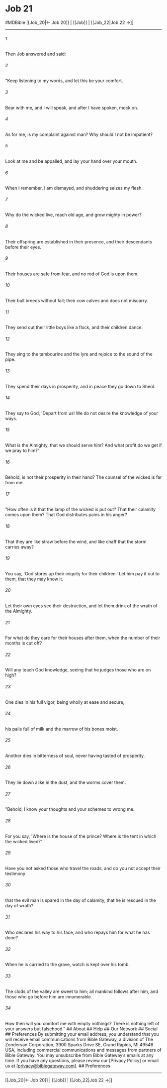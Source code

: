 # Job 21
#MDBible
[[Job_20|← Job 20]] | [[Job]] | [[Job_22|Job 22 →]]

***






###### 1 


Then Job answered and said: 





###### 2 


"Keep listening to my words, and let this be your comfort. 





###### 3 


Bear with me, and I will speak, and after I have spoken, mock on. 





###### 4 


As for me, is my complaint against man? Why should I not be impatient? 





###### 5 


Look at me and be appalled, and lay your hand over your mouth. 





###### 6 


When I remember, I am dismayed, and shuddering seizes my flesh. 





###### 7 


Why do the wicked live, reach old age, and grow mighty in power? 





###### 8 


Their offspring are established in their presence, and their descendants before their eyes. 





###### 9 


Their houses are safe from fear, and no rod of God is upon them. 





###### 10 


Their bull breeds without fail; their cow calves and does not miscarry. 





###### 11 


They send out their little boys like a flock, and their children dance. 





###### 12 


They sing to the tambourine and the lyre and rejoice to the sound of the pipe. 





###### 13 


They spend their days in prosperity, and in peace they go down to Sheol. 





###### 14 


They say to God, 'Depart from us! We do not desire the knowledge of your ways. 





###### 15 


What is the Almighty, that we should serve him? And what profit do we get if we pray to him?' 





###### 16 


Behold, is not their prosperity in their hand? The counsel of the wicked is far from me. 





###### 17 


"How often is it that the lamp of the wicked is put out? That their calamity comes upon them? That God distributes pains in his anger? 





###### 18 


That they are like straw before the wind, and like chaff that the storm carries away? 





###### 19 


You say, 'God stores up their iniquity for their children.' Let him pay it out to them, that they may know it. 





###### 20 


Let their own eyes see their destruction, and let them drink of the wrath of the Almighty. 





###### 21 


For what do they care for their houses after them, when the number of their months is cut off? 





###### 22 


Will any teach God knowledge, seeing that he judges those who are on high? 





###### 23 


One dies in his full vigor, being wholly at ease and secure, 





###### 24 


his pails full of milk and the marrow of his bones moist. 





###### 25 


Another dies in bitterness of soul, never having tasted of prosperity. 





###### 26 


They lie down alike in the dust, and the worms cover them. 





###### 27 


"Behold, I know your thoughts and your schemes to wrong me. 





###### 28 


For you say, 'Where is the house of the prince? Where is the tent in which the wicked lived?' 





###### 29 


Have you not asked those who travel the roads, and do you not accept their testimony 





###### 30 


that the evil man is spared in the day of calamity, that he is rescued in the day of wrath? 





###### 31 


Who declares his way to his face, and who repays him for what he has done? 





###### 32 


When he is carried to the grave, watch is kept over his tomb. 





###### 33 


The clods of the valley are sweet to him; all mankind follows after him, and those who go before him are innumerable. 





###### 34 


How then will you comfort me with empty nothings? There is nothing left of your answers but falsehood." ## About ## Help ## Our Network ## Social ## Preferences By submitting your email address, you understand that you will receive email communications from Bible Gateway, a division of The Zondervan Corporation, 3900 Sparks Drive SE, Grand Rapids, MI 49546 USA, including commercial communications and messages from partners of Bible Gateway. You may unsubscribe from Bible Gateway&rsquo;s emails at any time. If you have any questions, please review our [Privacy Policy] or email us at [privacy@biblegateway.com]. ## Preferences

***

[[Job_20|← Job 20]] | [[Job]] | [[Job_22|Job 22 →]]
